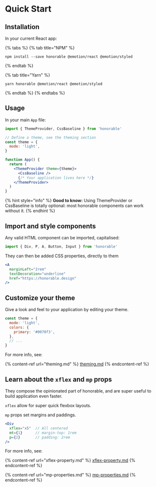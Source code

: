 # Quick Start

## Installation

In your current React app:

{% tabs %}
{% tab title="NPM" %}
```
npm install --save honorable @emotion/react @emotion/styled
```
{% endtab %}

{% tab title="Yarn" %}
```
yarn honorable @emotion/react @emotion/styled
```
{% endtab %}
{% endtabs %}

## Usage

In your main `App` file:

```jsx
import { ThemeProvider, CssBaseline } from 'honorable'

// Define a theme, see the theming section
const theme = {
  mode: 'light',
}

function App() {
  return (
    <ThemeProvider theme={theme}>
      <CssBaseline />
      {/* Your application lives here */}
    </ThemeProvider>
  )
}
```

{% hint style="info" %}
**Good to know:** Using ThemeProvider or CssBaseline is totally optional: most honorable components can work without it.
{% endhint %}

## Import and style components

Any valid HTML component can be imported, capitalised:

```jsx
import { Div, P, A, Button, Input } from 'honorable'
```

They can then be added CSS properties, directly to them

```jsx
<A
  marginLeft="2rem"
  textDecoration="underline"
  href="https://honorable.design"
/>
```

## Customize your theme

Give a look and feel to your application by editing your theme.

```jsx
const theme = {
  mode: 'light',
  colors: {
    primary: '#0070f3', 
  },
  // ...
}
```

For more info, see:

{% content-ref url="theming.md" %}
[theming.md](theming.md)
{% endcontent-ref %}

## Learn about the `xflex` and `mp` props

They compose the opinionated part of honorable, and are super useful to build application even faster.

`xflex` allow for super quick flexbox layouts.

`mp` props set margins and paddings.

```jsx
<Div 
  xflex="x5"  // All centered
  mt={1}      // margin-top: 1rem
  p={2}       // padding: 2rem
/>
```

For more info, see:

{% content-ref url="xflex-property.md" %}
[xflex-property.md](xflex-property.md)
{% endcontent-ref %}

{% content-ref url="mp-properties.md" %}
[mp-properties.md](mp-properties.md)
{% endcontent-ref %}
